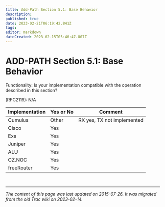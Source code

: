```yaml
---
title: Add-Path Section 5.1: Base Behavior
description: 
published: true
date: 2023-02-21T06:19:42.841Z
tags: 
editor: markdown
dateCreated: 2023-02-15T05:40:47.807Z
---
```


# ADD-PATH Section 5.1: Base Behavior 
Functionality: Is your implementation compatible with the operation described in this section? 

(RFC2119): N/A 

| Implementation  |  Yes or No  |  Comment                      |
|-----------------|-------------|-------------------------------|
|      Cumulus    |     Other   |  RX yes, TX not implemented   |
|  Cisco          |  Yes        |                               |
|  Exa            |  Yes        |                               |
|  Juniper        |  Yes        |                               |
|  ALU            |  Yes        |                               |
|  CZ.NOC         |  Yes        |                               |
|  freeRouter     |  Yes        |                               |


&nbsp;
&nbsp;
&nbsp;

---

*The content of this page was last updated on 2015-07-26. It was migrated from the old Trac wiki on 2023-02-14.*